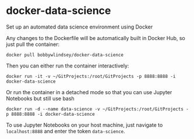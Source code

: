 # docker-data-science

Set up an automated data science environment using Docker

Any changes to the Dockerfile will be automatically built in Docker Hub, so just pull the container:

`docker pull bobbywlindsey/docker-data-science`

Then you can either run the container interactively:

`docker run -it -v ~/GitProjects:/root/GitProjects -p 8888:8888 -i docker-data-science`

Or run the container in a detached mode so that you can use Jupyter Notebooks but still use bash

```
docker run -d --name data-science -v ~/GitProjects:/root/GitProjects -p 8888:8888 -i docker-data-science
```

To use Jupyter Notebooks on your host machine, just navigate to `localhost:8888` and enter the token `data-science`.